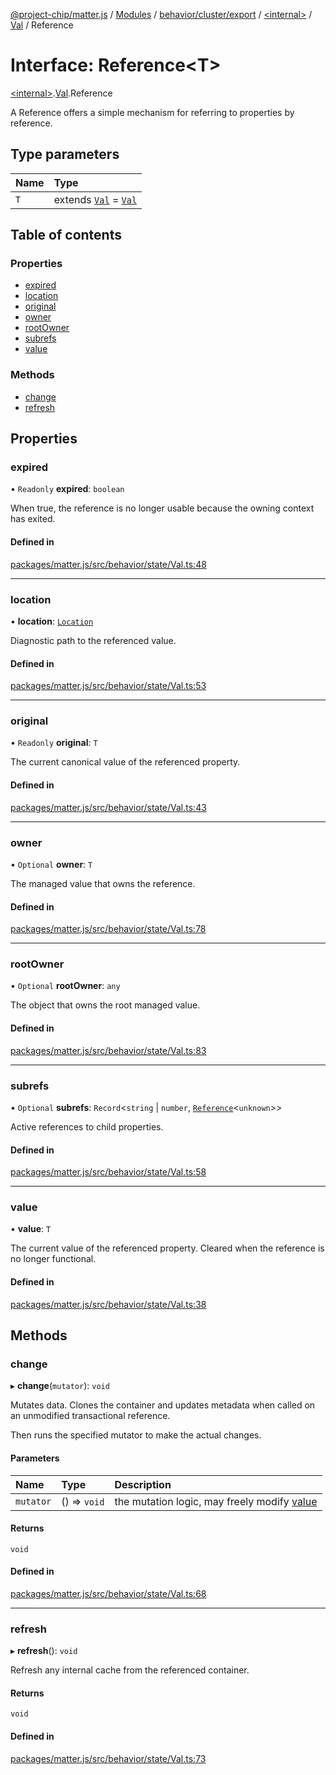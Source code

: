[@project-chip/matter.js](../README.md) / [Modules](../modules.md) / [behavior/cluster/export](../modules/behavior_cluster_export.md) / [\<internal\>](../modules/behavior_cluster_export._internal_.md) / [Val](../modules/behavior_cluster_export._internal_.Val.md) / Reference

# Interface: Reference\<T\>

[\<internal\>](../modules/behavior_cluster_export._internal_.md).[Val](../modules/behavior_cluster_export._internal_.Val.md).Reference

A Reference offers a simple mechanism for referring to properties by reference.

## Type parameters

| Name | Type |
| :------ | :------ |
| `T` | extends [`Val`](../modules/behavior_cluster_export._internal_.md#val) = [`Val`](../modules/behavior_cluster_export._internal_.md#val) |

## Table of contents

### Properties

- [expired](behavior_cluster_export._internal_.Val.Reference.md#expired)
- [location](behavior_cluster_export._internal_.Val.Reference.md#location)
- [original](behavior_cluster_export._internal_.Val.Reference.md#original)
- [owner](behavior_cluster_export._internal_.Val.Reference.md#owner)
- [rootOwner](behavior_cluster_export._internal_.Val.Reference.md#rootowner)
- [subrefs](behavior_cluster_export._internal_.Val.Reference.md#subrefs)
- [value](behavior_cluster_export._internal_.Val.Reference.md#value)

### Methods

- [change](behavior_cluster_export._internal_.Val.Reference.md#change)
- [refresh](behavior_cluster_export._internal_.Val.Reference.md#refresh)

## Properties

### expired

• `Readonly` **expired**: `boolean`

When true, the reference is no longer usable because the owning context has exited.

#### Defined in

[packages/matter.js/src/behavior/state/Val.ts:48](https://github.com/project-chip/matter.js/blob/c0d55745d5279e16fdfaa7d2c564daa31e19c627/packages/matter.js/src/behavior/state/Val.ts#L48)

___

### location

• **location**: [`Location`](behavior_export.AccessControl.Location.md)

Diagnostic path to the referenced value.

#### Defined in

[packages/matter.js/src/behavior/state/Val.ts:53](https://github.com/project-chip/matter.js/blob/c0d55745d5279e16fdfaa7d2c564daa31e19c627/packages/matter.js/src/behavior/state/Val.ts#L53)

___

### original

• `Readonly` **original**: `T`

The current canonical value of the referenced property.

#### Defined in

[packages/matter.js/src/behavior/state/Val.ts:43](https://github.com/project-chip/matter.js/blob/c0d55745d5279e16fdfaa7d2c564daa31e19c627/packages/matter.js/src/behavior/state/Val.ts#L43)

___

### owner

• `Optional` **owner**: `T`

The managed value that owns the reference.

#### Defined in

[packages/matter.js/src/behavior/state/Val.ts:78](https://github.com/project-chip/matter.js/blob/c0d55745d5279e16fdfaa7d2c564daa31e19c627/packages/matter.js/src/behavior/state/Val.ts#L78)

___

### rootOwner

• `Optional` **rootOwner**: `any`

The object that owns the root managed value.

#### Defined in

[packages/matter.js/src/behavior/state/Val.ts:83](https://github.com/project-chip/matter.js/blob/c0d55745d5279e16fdfaa7d2c564daa31e19c627/packages/matter.js/src/behavior/state/Val.ts#L83)

___

### subrefs

• `Optional` **subrefs**: `Record`\<`string` \| `number`, [`Reference`](behavior_cluster_export._internal_.Val.Reference.md)\<`unknown`\>\>

Active references to child properties.

#### Defined in

[packages/matter.js/src/behavior/state/Val.ts:58](https://github.com/project-chip/matter.js/blob/c0d55745d5279e16fdfaa7d2c564daa31e19c627/packages/matter.js/src/behavior/state/Val.ts#L58)

___

### value

• **value**: `T`

The current value of the referenced property.  Cleared when the reference is no longer functional.

#### Defined in

[packages/matter.js/src/behavior/state/Val.ts:38](https://github.com/project-chip/matter.js/blob/c0d55745d5279e16fdfaa7d2c564daa31e19c627/packages/matter.js/src/behavior/state/Val.ts#L38)

## Methods

### change

▸ **change**(`mutator`): `void`

Mutates data.  Clones the container and updates metadata when called on an unmodified transactional
reference.

Then runs the specified mutator to make the actual changes.

#### Parameters

| Name | Type | Description |
| :------ | :------ | :------ |
| `mutator` | () => `void` | the mutation logic, may freely modify [value](behavior_cluster_export._internal_.Val.Reference.md#value) |

#### Returns

`void`

#### Defined in

[packages/matter.js/src/behavior/state/Val.ts:68](https://github.com/project-chip/matter.js/blob/c0d55745d5279e16fdfaa7d2c564daa31e19c627/packages/matter.js/src/behavior/state/Val.ts#L68)

___

### refresh

▸ **refresh**(): `void`

Refresh any internal cache from the referenced container.

#### Returns

`void`

#### Defined in

[packages/matter.js/src/behavior/state/Val.ts:73](https://github.com/project-chip/matter.js/blob/c0d55745d5279e16fdfaa7d2c564daa31e19c627/packages/matter.js/src/behavior/state/Val.ts#L73)
